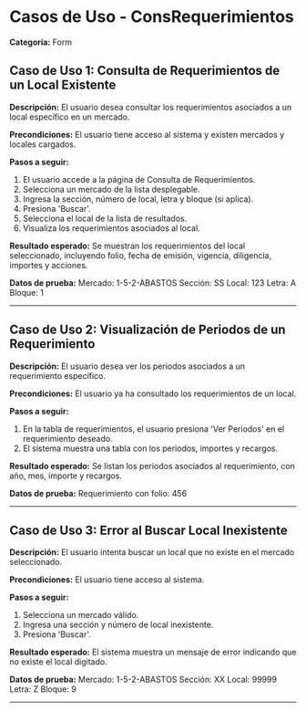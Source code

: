 # Casos de Uso - ConsRequerimientos

**Categoría:** Form

## Caso de Uso 1: Consulta de Requerimientos de un Local Existente

**Descripción:** El usuario desea consultar los requerimientos asociados a un local específico en un mercado.

**Precondiciones:**
El usuario tiene acceso al sistema y existen mercados y locales cargados.

**Pasos a seguir:**
1. El usuario accede a la página de Consulta de Requerimientos.
2. Selecciona un mercado de la lista desplegable.
3. Ingresa la sección, número de local, letra y bloque (si aplica).
4. Presiona 'Buscar'.
5. Selecciona el local de la lista de resultados.
6. Visualiza los requerimientos asociados al local.

**Resultado esperado:**
Se muestran los requerimientos del local seleccionado, incluyendo folio, fecha de emisión, vigencia, diligencia, importes y acciones.

**Datos de prueba:**
Mercado: 1-5-2-ABASTOS
Sección: SS
Local: 123
Letra: A
Bloque: 1

---

## Caso de Uso 2: Visualización de Periodos de un Requerimiento

**Descripción:** El usuario desea ver los periodos asociados a un requerimiento específico.

**Precondiciones:**
El usuario ya ha consultado los requerimientos de un local.

**Pasos a seguir:**
1. En la tabla de requerimientos, el usuario presiona 'Ver Periodos' en el requerimiento deseado.
2. El sistema muestra una tabla con los periodos, importes y recargos.

**Resultado esperado:**
Se listan los periodos asociados al requerimiento, con año, mes, importe y recargos.

**Datos de prueba:**
Requerimiento con folio: 456

---

## Caso de Uso 3: Error al Buscar Local Inexistente

**Descripción:** El usuario intenta buscar un local que no existe en el mercado seleccionado.

**Precondiciones:**
El usuario tiene acceso al sistema.

**Pasos a seguir:**
1. Selecciona un mercado válido.
2. Ingresa una sección y número de local inexistente.
3. Presiona 'Buscar'.

**Resultado esperado:**
El sistema muestra un mensaje de error indicando que no existe el local digitado.

**Datos de prueba:**
Mercado: 1-5-2-ABASTOS
Sección: XX
Local: 99999
Letra: Z
Bloque: 9

---


